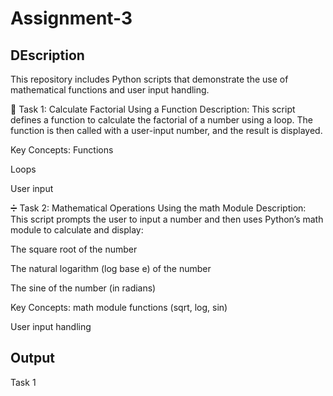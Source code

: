 # Assignment-3

## DEscription

This repository includes Python scripts that demonstrate the use of mathematical functions and user input handling.

🧮 Task 1: Calculate Factorial Using a Function
Description:
This script defines a function to calculate the factorial of a number using a loop. The function is then called with a user-input number, and the result is displayed.

Key Concepts:
Functions

Loops

User input

➗ Task 2: Mathematical Operations Using the math Module
Description:
This script prompts the user to input a number and then uses Python’s math module to calculate and display:

The square root of the number

The natural logarithm (log base e) of the number

The sine of the number (in radians)

Key Concepts:
math module functions (sqrt, log, sin)

User input handling

## Output

Task 1

